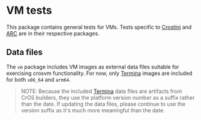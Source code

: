 # VM tests

This package contains general tests for VMs. Tests specific to
[Crostini](/src/chromiumos/tast-tests/local/bundles/cros/crostini) and
[ARC](/src/chromiumos/tast-tests/local/bundles/cros/arc) are in their respective
packages.

## Data files

The `vm` package includes VM images as external data files suitable for
exercising crosvm functionality. For now, only [Termina] images are included
for both `x86_64` and `arm64`.

> NOTE: Because the included [Termina] data files are artifacts from CrOS
> builders, they use the platform version number as a suffix rather than the
> date. If updating the data files, please continue to use the version suffix
> as it's much more meaningful than the date.

[Termina]: https://chromium.googlesource.com/chromiumos/overlays/board-overlays/+/refs/heads/main/project-termina/
